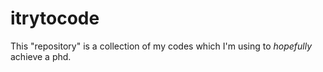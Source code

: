 # itrytocode
This "repository" is a collection of my codes which I'm using to *hopefully* achieve a phd.
